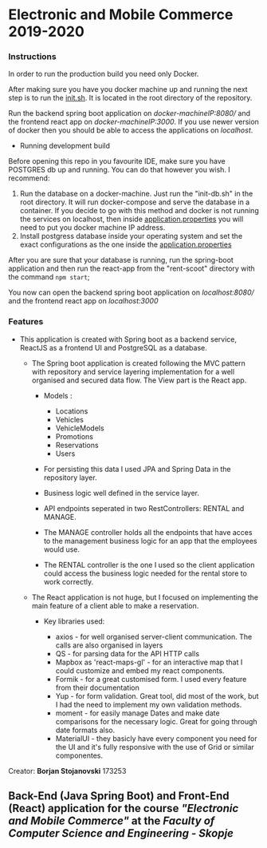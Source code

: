 # Electronic and Mobile Commerce 2019-2020

### Instructions

 In order to run the production build you need only Docker.
 
 After making sure you have you docker machine up and running the next step is to run the [init.sh](https://github.com/Stojanovski-Borjan/ElectronicAndMobileCommerce/blob/master/init.sh). It is located in the root directory of the repository.
 
 Run the backend spring boot application on *docker-machineIP:8080/* and the frontend react app on *docker-machineIP:3000*. If you use newer version of docker then you should be able
 to access the applications on *localhost*.
 
 - Running development build
 
 Before opening this repo in you favourite IDE, make sure you have POSTGRES db up and running. You can do that however you wish. I recommend:
 
 1. Run the database on a docker-machine. Just run the "init-db.sh" in the root directory. It will run docker-compose and serve the database in a container. If you decide
 to go with this method and docker is not running the services on localhost, then inside [application.properties](https://github.com/Stojanovski-Borjan/ElectronicAndMobileCommerce/blob/master/spring/src/main/resources/application.properties) you will need to put you docker machine IP address.
 2. Install postgress database inside your operating system and set the exact configurations as the one inside the [application.properties](https://github.com/Stojanovski-Borjan/ElectronicAndMobileCommerce/blob/master/spring/src/main/resources/application.properties)
 
 After you are sure that your database is running, run the spring-boot application and then run the react-app from the "rent-scoot" directory with the command `npm start`;
 
 You now can open the backend spring boot application on *localhost:8080/* and the frontend react app on *localhost:3000*
 
### Features

 - This application is created with Spring boot as a backend service, ReactJS as a frontend UI and PostgreSQL as a database.
 
	- The Spring boot application is created following the MVC pattern with repository and service layering implementation for a well organised and secured data flow. The View part is the React app.
	
		- Models :
		
			* Locations
			* Vehicles
			* VehicleModels
			* Promotions
			* Reservations
			* Users
		
		- For persisting this data I used JPA and Spring Data in the repository layer.
		
		- Business logic well defined in the service layer.
		
		- API endpoints seperated in two RestControllers: RENTAL and MANAGE. 

		- The MANAGE controller holds all the endpoints that have acces to the management business logic for an app that the employees would use.

		- The RENTAL controller is the one I used so the client application could access the business logic needed for the rental store to work correctly.
 		
	- The React application is not huge, but I focused on implementing the main feature of a client able to make a reservation.
	
		- Key libraries used: 
		
			* axios - for well organised server-client communication. The calls are also organised in layers
			* QS - for parsing data for the API HTTP calls
			* Mapbox as 'react-maps-gl' - for an interactive map that I could customize and embed my react components.
			* Formik - for a great customised form. I used every feature from their documentation
			* Yup - for form validation. Great tool, did most of the work, but I had the need to implement my own validation methods.
			* moment - for easily manage Dates and make date comparisons for the necessary logic. Great for going through date formats also.
			* MaterialUI - they basicly have every component you need for the UI and it's fully responsive with the use of Grid or similar componentes.
			

Creator: **Borjan Stojanovski** 173253  
## Back-End (Java Spring Boot) and Front-End (React) application for the course *"Electronic and Mobile Commerce"* at the *Faculty of Computer Science and Engineering - Skopje*
